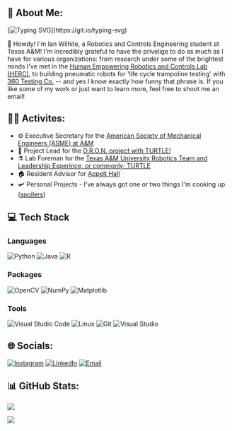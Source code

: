 ## 💫 About Me:

[![Typing SVG](https://readme-typing-svg.demolab.com?font=Fira+Code&size=16&pause=1000&vCenter=true&width=600&height=35&lines=Welcome+to+my+portfolio!;I+am+a+Robotcs+Engineer+interested+in+dynamic+systems!)](https://git.io/typing-svg)


👋 Howdy! I'm Ian Wilhite, a Robotics and Controls Engineering student at Texas A&M! I'm incredibly grateful to have the privelige to do as much as I have for various organizations: from research under some of the brightest minds I've met in the [Human Empowering Robotics and Controls Lab (HERC)](https://herc.engr.tamu.edu), to building pneumatic robots for 'life cycle trampoline testing' with [360 Testing Co.](https://360producttesting.com) -- and yes I know exactly how funny that phrase is. If you like some of my work or just want to learn more, feel free to shoot me an email!

## 👨‍🏭 Activites:
- ⚙️ Executive Secretary for the [American Society of Mechanical Engineers (ASME) at A&M](https://www.tamuasme.com)
- 🐢 Project Lead for the [D.R.O.N. project with TURTLE!](https://github.com/turtle-robotics/DRON)
- ⚗️ Lab Foreman for the [Texas A&M University Robotics Team and Leadership Experince, or commonly: TURTLE](https://turtle-robotics.github.io/Turtle-website-fall-2024/)
- 🏠 Resident Advisor for [Appelt Hall](https://reslife.tamu.edu)
- 🛩️ Personal Projects - I've always got one or two things I'm cooking up ([spoilers](https://github.com/Roving-Robotics))

<!--
# 🌿 Outside of work:
🍂 I love the outdoors, backpacking, and taking every chance I get to find my way back to the mountains. There's something incredibly humbling about standing at 12,000 ft and looking back on all the miles you had to cover to make it up. Somehow it makes every step feel like it mattered and every pound feel a little lighter. 


🚀 What Keeps Me Busy:
- 🛠️ Designing and building (troubleshooting) robotics projects to create something new and learn a new skill
- 🧠 Exploring the ever growing machine learning capabilities and their applications in engineering
- 🤝 Meeting other people with the same drive towards their passions, and hearing their stories of success
- 🎓 Mentoring others to find sucess, I may not know everything, but its incredibly satisfying to help a younger student achieve a goal
-->

## 💻 Tech Stack

### Languages
![Python](https://img.shields.io/badge/python-3670A0?style=for-the-badge&logo=python&logoColor=ffdd54) 
![Java](https://img.shields.io/badge/java-%23ED8B00.svg?style=for-the-badge&logo=openjdk&logoColor=white) 
![R](https://img.shields.io/badge/r-%23276DC3.svg?style=for-the-badge&logo=r&logoColor=white) 

### Packages
![OpenCV](https://img.shields.io/badge/opencv-%23white.svg?style=for-the-badge&logo=opencv&logoColor=white) 
![NumPy](https://img.shields.io/badge/numpy-%23013243.svg?style=for-the-badge&logo=numpy&logoColor=white) 
![Matplotlib](https://img.shields.io/badge/Matplotlib-%23ffffff.svg?style=for-the-badge&logo=Matplotlib&logoColor=black) 

### Tools
![Visual Studio Code](https://img.shields.io/badge/Visual%20Studio%20Code-0078d7.svg?style=flat-square&logo=visual-studio-code&logoColor=white)
![Linux](https://img.shields.io/badge/Linux-FCC624?style=flat-square&logo=linux&logoColor=black)
![Git](https://img.shields.io/badge/-Git-F05032?style=flat-square&logo=git&logoColor=white)
![Visual Studio](https://img.shields.io/badge/Visual%20Studio-5C2D91.svg?style=flat-square&logo=visual-studio&logoColor=white)

## 🌐 Socials:
[![Instagram](https://img.shields.io/badge/Instagram-%23E4405F.svg?logo=Instagram&logoColor=white)](https://instagram.com/en._.ig) 
[![LinkedIn](https://img.shields.io/badge/LinkedIn-%230077B5.svg?logo=linkedin&logoColor=white)](https://linkedin.com/in/ian-wilhite) 
[![Email](https://img.shields.io/badge/-Mail-red?style=flat-square&logo=gmail&logoColor=white)](mailto:ian.wilhite0@gmail.com) 
<!--[![GitHub](https://img.shields.io/github/followers/Ian-Wilhite?style=social&label=Follow)](https://github.com/Ian-Wilhite)-->

## 📊 GitHub Stats:
![](https://github-readme-stats.vercel.app/api/top-langs/?username=ian-wilhite&theme=dark&hide_border=false&include_all_commits=true&count_private=false&layout=compact)

[![](https://visitcount.itsvg.in/api?id=en-i-g&icon=7&color=3)](https://visitcount.itsvg.in)
